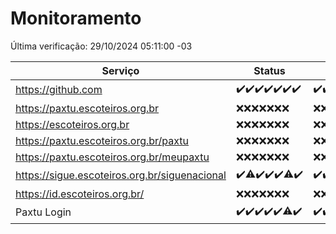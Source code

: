 # Monitoramento

Última verificação: 29/10/2024 05:11:00 -03

|Serviço|Status|Últimas 24h|
|---|---|---|
|https://github.com|<span title="2024-10-22: OK=23">✔️</span><span title="2024-10-23: OK=23">✔️</span><span title="2024-10-24: OK=23">✔️</span><span title="2024-10-25: OK=23">✔️</span><span title="2024-10-26: OK=23">✔️</span><span title="2024-10-27: OK=23">✔️</span><span title="2024-10-28: OK=7">✔️</span>|<span title="28/10/2024 05:12:00 -03 : 200">✔️</span><span title="28/10/2024 06:09:00 -03 : 200">✔️</span><span title="28/10/2024 07:09:00 -03 : 200">✔️</span><span title="28/10/2024 08:07:00 -03 : 200">✔️</span><span title="28/10/2024 09:16:00 -03 : 200">✔️</span><span title="28/10/2024 10:18:00 -03 : 200">✔️</span><span title="28/10/2024 11:08:00 -03 : 200">✔️</span><span title="28/10/2024 12:09:00 -03 : 200">✔️</span><span title="28/10/2024 13:10:00 -03 : 200">✔️</span><span title="28/10/2024 14:07:00 -03 : 200">✔️</span><span title="28/10/2024 15:11:00 -03 : 200">✔️</span><span title="28/10/2024 16:06:00 -03 : 200">✔️</span><span title="28/10/2024 17:09:00 -03 : 200">✔️</span><span title="28/10/2024 18:07:00 -03 : 200">✔️</span><span title="28/10/2024 19:07:00 -03 : 200">✔️</span><span title="28/10/2024 20:07:00 -03 : 200">✔️</span><span title="28/10/2024 21:41:00 -03 : 200">✔️</span><span title="28/10/2024 23:13:00 -03 : 200">✔️</span><span title="29/10/2024 00:16:00 -03 : 200">✔️</span><span title="29/10/2024 01:11:00 -03 : 200">✔️</span><span title="29/10/2024 02:08:00 -03 : 200">✔️</span><span title="29/10/2024 03:12:00 -03 : 200">✔️</span><span title="29/10/2024 04:09:00 -03 : 200">✔️</span><span title="29/10/2024 05:11:00 -03 : 200">✔️</span>|
|https://paxtu.escoteiros.org.br|<span title="2024-10-22: Falhas=23">❌</span><span title="2024-10-23: Falhas=23">❌</span><span title="2024-10-24: Falhas=23">❌</span><span title="2024-10-25: Falhas=23">❌</span><span title="2024-10-26: Falhas=23">❌</span><span title="2024-10-27: Falhas=23">❌</span><span title="2024-10-28: Falhas=7">❌</span>|<span title="28/10/2024 05:12:00 -03 : 403">❌</span><span title="28/10/2024 06:09:00 -03 : 403">❌</span><span title="28/10/2024 07:09:00 -03 : 403">❌</span><span title="28/10/2024 08:07:00 -03 : 403">❌</span><span title="28/10/2024 09:16:00 -03 : 403">❌</span><span title="28/10/2024 10:18:00 -03 : 403">❌</span><span title="28/10/2024 11:08:00 -03 : 403">❌</span><span title="28/10/2024 12:09:00 -03 : 403">❌</span><span title="28/10/2024 13:10:00 -03 : 403">❌</span><span title="28/10/2024 14:07:00 -03 : 403">❌</span><span title="28/10/2024 15:11:00 -03 : 403">❌</span><span title="28/10/2024 16:06:00 -03 : 403">❌</span><span title="28/10/2024 17:09:00 -03 : 403">❌</span><span title="28/10/2024 18:07:00 -03 : 403">❌</span><span title="28/10/2024 19:07:00 -03 : 403">❌</span><span title="28/10/2024 20:07:00 -03 : 403">❌</span><span title="28/10/2024 21:41:00 -03 : 403">❌</span><span title="28/10/2024 23:13:00 -03 : 403">❌</span><span title="29/10/2024 00:16:00 -03 : 403">❌</span><span title="29/10/2024 01:11:00 -03 : 403">❌</span><span title="29/10/2024 02:08:00 -03 : 403">❌</span><span title="29/10/2024 03:12:00 -03 : 403">❌</span><span title="29/10/2024 04:09:00 -03 : 403">❌</span><span title="29/10/2024 05:11:00 -03 : 403">❌</span>|
|https://escoteiros.org.br|<span title="2024-10-22: Falhas=23">❌</span><span title="2024-10-23: Falhas=23">❌</span><span title="2024-10-24: Falhas=23">❌</span><span title="2024-10-25: Falhas=23">❌</span><span title="2024-10-26: Falhas=23">❌</span><span title="2024-10-27: Falhas=23">❌</span><span title="2024-10-28: Falhas=7">❌</span>|<span title="28/10/2024 05:12:00 -03 : 403">❌</span><span title="28/10/2024 06:09:00 -03 : 403">❌</span><span title="28/10/2024 07:09:00 -03 : 403">❌</span><span title="28/10/2024 08:07:00 -03 : 403">❌</span><span title="28/10/2024 09:16:00 -03 : 403">❌</span><span title="28/10/2024 10:18:00 -03 : 403">❌</span><span title="28/10/2024 11:08:00 -03 : 403">❌</span><span title="28/10/2024 12:09:00 -03 : 403">❌</span><span title="28/10/2024 13:10:00 -03 : 403">❌</span><span title="28/10/2024 14:07:00 -03 : 403">❌</span><span title="28/10/2024 15:11:00 -03 : 403">❌</span><span title="28/10/2024 16:06:00 -03 : 403">❌</span><span title="28/10/2024 17:09:00 -03 : 403">❌</span><span title="28/10/2024 18:07:00 -03 : 403">❌</span><span title="28/10/2024 19:07:00 -03 : 403">❌</span><span title="28/10/2024 20:07:00 -03 : 403">❌</span><span title="28/10/2024 21:41:00 -03 : 403">❌</span><span title="28/10/2024 23:13:00 -03 : 403">❌</span><span title="29/10/2024 00:16:00 -03 : 403">❌</span><span title="29/10/2024 01:11:00 -03 : 403">❌</span><span title="29/10/2024 02:08:00 -03 : 403">❌</span><span title="29/10/2024 03:12:00 -03 : 403">❌</span><span title="29/10/2024 04:09:00 -03 : 403">❌</span><span title="29/10/2024 05:11:00 -03 : 403">❌</span>|
|https://paxtu.escoteiros.org.br/paxtu|<span title="2024-10-22: Falhas=23">❌</span><span title="2024-10-23: Falhas=23">❌</span><span title="2024-10-24: Falhas=23">❌</span><span title="2024-10-25: Falhas=23">❌</span><span title="2024-10-26: Falhas=23">❌</span><span title="2024-10-27: Falhas=23">❌</span><span title="2024-10-28: Falhas=7">❌</span>|<span title="28/10/2024 05:12:00 -03 : 403">❌</span><span title="28/10/2024 06:09:00 -03 : 403">❌</span><span title="28/10/2024 07:09:00 -03 : 403">❌</span><span title="28/10/2024 08:07:00 -03 : 403">❌</span><span title="28/10/2024 09:16:00 -03 : 403">❌</span><span title="28/10/2024 10:18:00 -03 : 403">❌</span><span title="28/10/2024 11:08:00 -03 : 403">❌</span><span title="28/10/2024 12:09:00 -03 : 403">❌</span><span title="28/10/2024 13:10:00 -03 : 403">❌</span><span title="28/10/2024 14:07:00 -03 : 403">❌</span><span title="28/10/2024 15:11:00 -03 : 403">❌</span><span title="28/10/2024 16:06:00 -03 : 403">❌</span><span title="28/10/2024 17:09:00 -03 : 403">❌</span><span title="28/10/2024 18:07:00 -03 : 403">❌</span><span title="28/10/2024 19:07:00 -03 : 403">❌</span><span title="28/10/2024 20:07:00 -03 : 403">❌</span><span title="28/10/2024 21:41:00 -03 : 403">❌</span><span title="28/10/2024 23:13:00 -03 : 403">❌</span><span title="29/10/2024 00:16:00 -03 : 403">❌</span><span title="29/10/2024 01:11:00 -03 : 403">❌</span><span title="29/10/2024 02:08:00 -03 : 403">❌</span><span title="29/10/2024 03:12:00 -03 : 403">❌</span><span title="29/10/2024 04:09:00 -03 : 403">❌</span><span title="29/10/2024 05:11:00 -03 : 403">❌</span>|
|https://paxtu.escoteiros.org.br/meupaxtu|<span title="2024-10-22: Falhas=23">❌</span><span title="2024-10-23: Falhas=23">❌</span><span title="2024-10-24: Falhas=23">❌</span><span title="2024-10-25: Falhas=23">❌</span><span title="2024-10-26: Falhas=23">❌</span><span title="2024-10-27: Falhas=23">❌</span><span title="2024-10-28: Falhas=7">❌</span>|<span title="28/10/2024 05:12:00 -03 : 403">❌</span><span title="28/10/2024 06:09:00 -03 : 403">❌</span><span title="28/10/2024 07:09:00 -03 : 403">❌</span><span title="28/10/2024 08:07:00 -03 : 403">❌</span><span title="28/10/2024 09:16:00 -03 : 403">❌</span><span title="28/10/2024 10:18:00 -03 : 403">❌</span><span title="28/10/2024 11:08:00 -03 : 403">❌</span><span title="28/10/2024 12:09:00 -03 : 403">❌</span><span title="28/10/2024 13:10:00 -03 : 403">❌</span><span title="28/10/2024 14:07:00 -03 : 403">❌</span><span title="28/10/2024 15:11:00 -03 : 403">❌</span><span title="28/10/2024 16:06:00 -03 : 403">❌</span><span title="28/10/2024 17:09:00 -03 : 403">❌</span><span title="28/10/2024 18:07:00 -03 : 403">❌</span><span title="28/10/2024 19:07:00 -03 : 403">❌</span><span title="28/10/2024 20:07:00 -03 : 403">❌</span><span title="28/10/2024 21:41:00 -03 : 403">❌</span><span title="28/10/2024 23:13:00 -03 : 403">❌</span><span title="29/10/2024 00:16:00 -03 : 403">❌</span><span title="29/10/2024 01:11:00 -03 : 403">❌</span><span title="29/10/2024 02:08:00 -03 : 403">❌</span><span title="29/10/2024 03:12:00 -03 : 403">❌</span><span title="29/10/2024 04:09:00 -03 : 403">❌</span><span title="29/10/2024 05:11:00 -03 : 403">❌</span>|
|https://sigue.escoteiros.org.br/siguenacional|<span title="2024-10-22: OK=23">✔️</span><span title="2024-10-23: OK=22, Falhas=1">⚠️</span><span title="2024-10-24: OK=23">✔️</span><span title="2024-10-25: OK=23">✔️</span><span title="2024-10-26: OK=23">✔️</span><span title="2024-10-27: OK=22, Falhas=1">⚠️</span><span title="2024-10-28: OK=7">✔️</span>|<span title="28/10/2024 05:12:00 -03 : 200">✔️</span><span title="28/10/2024 06:09:00 -03 : 200">✔️</span><span title="28/10/2024 07:09:00 -03 : 200">✔️</span><span title="28/10/2024 08:07:00 -03 : 200">✔️</span><span title="28/10/2024 09:16:00 -03 : 200">✔️</span><span title="28/10/2024 10:18:00 -03 : 200">✔️</span><span title="28/10/2024 11:08:00 -03 : 200">✔️</span><span title="28/10/2024 12:09:00 -03 : 200">✔️</span><span title="28/10/2024 13:10:00 -03 : 200">✔️</span><span title="28/10/2024 14:07:00 -03 : 200">✔️</span><span title="28/10/2024 15:11:00 -03 : 200">✔️</span><span title="28/10/2024 16:06:00 -03 : 200">✔️</span><span title="28/10/2024 17:09:00 -03 : 200">✔️</span><span title="28/10/2024 18:07:00 -03 : 200">✔️</span><span title="28/10/2024 19:07:00 -03 : 200">✔️</span><span title="28/10/2024 20:07:00 -03 : 200">✔️</span><span title="28/10/2024 21:41:00 -03 : 200">✔️</span><span title="28/10/2024 23:13:00 -03 : 200">✔️</span><span title="29/10/2024 00:16:00 -03 : 200">✔️</span><span title="29/10/2024 01:11:00 -03 : 200">✔️</span><span title="29/10/2024 02:08:00 -03 : 200">✔️</span><span title="29/10/2024 03:12:00 -03 : 200">✔️</span><span title="29/10/2024 04:09:00 -03 : 200">✔️</span><span title="29/10/2024 05:11:00 -03 : 200">✔️</span>|
|https://id.escoteiros.org.br/|<span title="2024-10-22: Falhas=23">❌</span><span title="2024-10-23: Falhas=23">❌</span><span title="2024-10-24: Falhas=23">❌</span><span title="2024-10-25: Falhas=23">❌</span><span title="2024-10-26: Falhas=23">❌</span><span title="2024-10-27: Falhas=23">❌</span><span title="2024-10-28: Falhas=7">❌</span>|<span title="28/10/2024 05:12:00 -03 : 403">❌</span><span title="28/10/2024 06:09:00 -03 : 403">❌</span><span title="28/10/2024 07:09:00 -03 : 403">❌</span><span title="28/10/2024 08:07:00 -03 : 403">❌</span><span title="28/10/2024 09:16:00 -03 : 403">❌</span><span title="28/10/2024 10:18:00 -03 : 403">❌</span><span title="28/10/2024 11:08:00 -03 : 403">❌</span><span title="28/10/2024 12:09:00 -03 : 403">❌</span><span title="28/10/2024 13:10:00 -03 : 403">❌</span><span title="28/10/2024 14:07:00 -03 : 403">❌</span><span title="28/10/2024 15:11:00 -03 : 403">❌</span><span title="28/10/2024 16:06:00 -03 : 403">❌</span><span title="28/10/2024 17:09:00 -03 : 403">❌</span><span title="28/10/2024 18:07:00 -03 : 403">❌</span><span title="28/10/2024 19:07:00 -03 : 403">❌</span><span title="28/10/2024 20:07:00 -03 : 403">❌</span><span title="28/10/2024 21:41:00 -03 : 403">❌</span><span title="28/10/2024 23:13:00 -03 : 403">❌</span><span title="29/10/2024 00:16:00 -03 : 403">❌</span><span title="29/10/2024 01:11:00 -03 : 403">❌</span><span title="29/10/2024 02:08:00 -03 : 403">❌</span><span title="29/10/2024 03:12:00 -03 : 403">❌</span><span title="29/10/2024 04:09:00 -03 : 403">❌</span><span title="29/10/2024 05:11:00 -03 : 403">❌</span>|
|Paxtu Login|<span title="2024-10-22: OK=23">✔️</span><span title="2024-10-23: OK=23">✔️</span><span title="2024-10-24: OK=23">✔️</span><span title="2024-10-25: OK=23">✔️</span><span title="2024-10-26: OK=23">✔️</span><span title="2024-10-27: OK=22, Falhas=1">⚠️</span><span title="2024-10-28: OK=7">✔️</span>|<span title="28/10/2024 05:12:00 -03 : 200">✔️</span><span title="28/10/2024 06:09:00 -03 : 200">✔️</span><span title="28/10/2024 07:09:00 -03 : 200">✔️</span><span title="28/10/2024 08:07:00 -03 : 200">✔️</span><span title="28/10/2024 09:16:00 -03 : 200">✔️</span><span title="28/10/2024 10:18:00 -03 : 200">✔️</span><span title="28/10/2024 11:08:00 -03 : 200">✔️</span><span title="28/10/2024 12:09:00 -03 : 200">✔️</span><span title="28/10/2024 13:10:00 -03 : 200">✔️</span><span title="28/10/2024 14:07:00 -03 : 200">✔️</span><span title="28/10/2024 15:11:00 -03 : 200">✔️</span><span title="28/10/2024 16:06:00 -03 : 200">✔️</span><span title="28/10/2024 17:09:00 -03 : 200">✔️</span><span title="28/10/2024 18:07:00 -03 : 200">✔️</span><span title="28/10/2024 19:07:00 -03 : 200">✔️</span><span title="28/10/2024 20:07:00 -03 : 200">✔️</span><span title="28/10/2024 21:41:00 -03 : 200">✔️</span><span title="28/10/2024 23:13:00 -03 : 200">✔️</span><span title="29/10/2024 00:16:00 -03 : 200">✔️</span><span title="29/10/2024 01:11:00 -03 : 200">✔️</span><span title="29/10/2024 02:08:00 -03 : 200">✔️</span><span title="29/10/2024 03:12:00 -03 : 200">✔️</span><span title="29/10/2024 04:09:00 -03 : 200">✔️</span><span title="29/10/2024 05:11:00 -03 : 200">✔️</span>|
